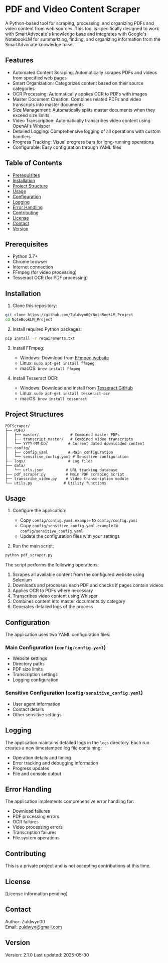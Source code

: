 # PDF and Video Content Scraper

A Python-based tool for scraping, processing, and organizing PDFs and video content from web sources. This tool is specifically designed to work with SmartAdvocate's knowledge base and integrates with Google's NotebookLM for summarizing, finding, and organizing information from the SmartAdvocate knowledge base.

## Features

- Automated Content Scraping: Automatically scrapes PDFs and videos from specified web pages
- Smart Organization: Categorizes content based on their source categories
- OCR Processing: Automatically applies OCR to PDFs with images
- Master Document Creation: Combines related PDFs and video transcripts into master documents
- Size Management: Automatically splits master documents when they exceed size limits
- Video Transcription: Automatically transcribes video content using OpenAI's Whisper
- Detailed Logging: Comprehensive logging of all operations with custom handlers
- Progress Tracking: Visual progress bars for long-running operations
- Configurable: Easy configuration through YAML files

## Table of Contents

- [Prerequisites](#prerequisites)
- [Installation](#installation)
- [Project Structure](#project-structure)
- [Usage](#usage)
- [Configuration](#configuration)
- [Logging](#logging)
- [Error Handling](#error-handling)
- [Contributing](#contributing)
- [License](#license)
- [Contact](#contact)
- [Version](#version)

## Prerequisites

- Python 3.7+
- Chrome browser
- Internet connection
- FFmpeg (for video processing)
- Tesseract OCR (for PDF processing)

## Installation

1. Clone this repository:
```bash
git clone https://github.com/Zuldwyn00/NoteBookLM_Project
cd NoteBookLM_Project
```

2. Install required Python packages:
```bash
pip install -r requirements.txt
```

3. Install FFmpeg:
   - Windows: Download from [FFmpeg website](https://ffmpeg.org/download.html)
   - Linux: `sudo apt-get install ffmpeg`
   - macOS: `brew install ffmpeg`

4. Install Tesseract OCR:
   - Windows: Download and install from [Tesseract GitHub](https://github.com/UB-Mannheim/tesseract/wiki)
   - Linux: `sudo apt-get install tesseract-ocr`
   - macOS: `brew install tesseract`

## Project Structures

```
PDFScraper/
├── PDFs/
│   ├── master/              # Combined master PDFs
│   ├── transcript_master/   # Combined video transcripts
│   └── YYYY-MM-DD/         # Current dated downloaded content
├── config/
│   ├── config.yaml         # Main configuration
│   └── sensitive_config.yaml # Sensitive configuration
├── logs/                   # Log files
├── data/
│   └── urls.json          # URL tracking database
├── pdf_scraper.py         # Main PDF scraping script
├── transcribe_video.py    # Video transcription module
└── utils.py              # Utility functions
```

## Usage

1. Configure the application:
   - Copy `config/config.yaml.example` to `config/config.yaml`
   - Copy `config/sensitive_config.yaml.example` to `config/sensitive_config.yaml`
   - Update the configuration files with your settings

2. Run the main script:
```bash
python pdf_scraper.py
```

The script performs the following operations:
1. Scrapes all available content from the configured website using Selenium
2. Downloads and processes each PDF and checks if pages contain videos
3. Applies OCR to PDFs where necessary
4. Transcribes video content using Whisper
5. Combines content into master documents by category
6. Generates detailed logs of the process

## Configuration

The application uses two YAML configuration files:

### Main Configuration (`config/config.yaml`)
- Website settings
- Directory paths
- PDF size limits
- Transcription settings
- Logging configuration

### Sensitive Configuration (`config/sensitive_config.yaml`)
- User agent information
- Contact details
- Other sensitive settings

## Logging

The application maintains detailed logs in the `logs` directory. Each run creates a new timestamped log file containing:
- Operation details and timing
- Error tracking and debugging information
- Progress updates
- File and console output

## Error Handling

The application implements comprehensive error handling for:
- Download failures
- PDF processing errors
- OCR failures
- Video processing errors
- Transcription failures
- File system operations

## Contributing

This is a private project and is not accepting contributions at this time.

## License

[License information pending]

## Contact

Author: Zuldwyn00  
Email: zuldwyn@gmail.com

## Version

Version: 2.1.0
Last updated: 2025-05-30